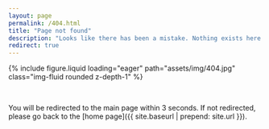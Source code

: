 ```yaml
---
layout: page
permalink: /404.html
title: "Page not found"
description: "Looks like there has been a mistake. Nothing exists here."
redirect: true
---
```


<div class="row mt-3">
    <div class="col-sm mt-3 mt-md-0">
        {% include figure.liquid loading="eager" path="assets/img/404.jpg" class="img-fluid rounded z-depth-1" %}
    </div>
</div>

&nbsp;

You will be redirected to the main page within 3 seconds. If not redirected, please go back to the [home page]({{ site.baseurl | prepend: site.url }}).
